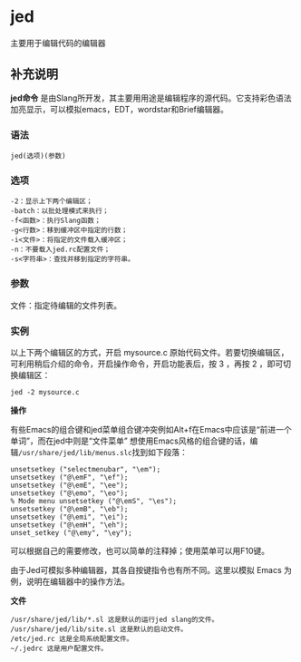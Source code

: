 # jed

主要用于编辑代码的编辑器

## 补充说明

**jed命令** 是由Slang所开发，其主要用用途是编辑程序的源代码。它支持彩色语法加亮显示，可以模拟emacs，EDT，wordstar和Brief编辑器。

### 语法

```text
jed(选项)(参数)
```

### 选项

```text
-2：显示上下两个编辑区；
-batch：以批处理模式来执行；
-f<函数>：执行Slang函数；
-g<行数>：移到缓冲区中指定的行数；
-i<文件>：将指定的文件载入缓冲区；
-n：不要载入jed.rc配置文件；
-s<字符串>：查找并移到指定的字符串。
```

### 参数

文件：指定待编辑的文件列表。

### 实例

以上下两个编辑区的方式，开启 mysource.c 原始代码文件。若要切换编辑区，可利用稍后介绍的命令，开启操作命令，开启功能表后，按 3 ，再按 2 ，即可切换编辑区：

```text
jed -2 mysource.c
```

**操作**

有些Emacs的组合键和jed菜单组合键冲突例如Alt+f在Emacs中应该是“前进一个单词”，而在jed中则是“文件菜单” 想使用Emacs风格的组合键的话，编辑`/usr/share/jed/lib/menus.slc`找到如下段落：

```text
unsetsetkey ("selectmenubar", "\em");
unsetsetkey ("@\emF", "\ef");
unsetsetkey ("@\emE", "\ee");
unsetsetkey ("@\emo", "\eo");
% Mode menu unsetsetkey ("@\emS", "\es");
unsetsetkey ("@\emB", "\eb");
unsetsetkey ("@\emi", "\ei");
unsetsetkey ("@\emH", "\eh");
unset_setkey ("@\emy", "\ey");
```

可以根据自己的需要修改，也可以简单的注释掉；使用菜单可以用F10键。

由于Jed可模拟多种编辑器，其各自按键指令也有所不同。这里以模拟 Emacs 为例，说明在编辑器中的操作方法。

**文件**

```text
/usr/share/jed/lib/*.sl 这是默认的运行jed slang的文件。
/usr/share/jed/lib/site.sl 这是默认的启动文件。
/etc/jed.rc 这是全局系统配置文件。
~/.jedrc 这是用户配置文件。
```

